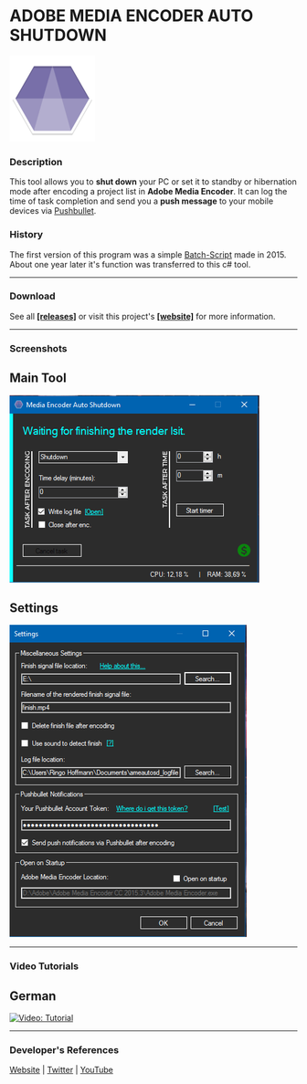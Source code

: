 # ADOBE MEDIA ENCODER AUTO SHUTDOWN

![icon](recources/icon-small.png "meautosd")

### Description

This tool allows you to **shut down** your PC or set it to standby or hibernation mode after encoding a project list in **Adobe Media Encoder**. It can log the time of task completion and send you a **push message** to your mobile devices via [Pushbullet](https://www.pushbullet.com/ "pushbullet.com").

### History

The first version of this program was a simple [Batch-Script](http://pastebin.com/pSyY8Tcm "pastebin.com") made in 2015. About one year later it's function was transferred to this c# tool.

-----

### Download

See all [**[releases]**](https://github.com/zekroTJA/meautosd/releases "Releases") or visit this project's [**[website]**](http://zekrodev.jimdo.com/ameautoshutdown "zekrodev.jimdo.com") for more information.

-----

### Screenshots

## Main Tool

![Screenshot: Main Tool](recources/screenshots/main.png "Screenshot: Main Tool")

## Settings

![Screenshot: Settings](recources/screenshots/settings.png "Screenshot: Settings")

-----

### Video Tutorials

## German

[![Video: Tutorial](http://img.youtube.com/vi/nqfolzhCav4/maxresdefault.jpg)](https://www.youtube.com/watch?v=nqfolzhCav4 "Adobe Media Encoder AUTO SHUTDOWN Tool - [GER TUTORIAL | UPDATE]")

-----

### Developer's References

[Website](http://zekrodev.jimdo.com "zekrodev.jimdo.com") | [Twitter](http://twitter.com/zekrotja "twitter.com") | [YouTube](http://youtube.com/zekrommaster110 "youtube.com")
